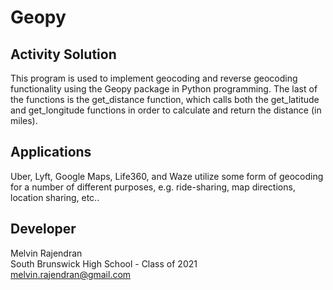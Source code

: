 # Geopy
## Activity Solution
This program is used to implement geocoding and reverse geocoding functionality using the Geopy package in Python programming.  The last of the functions is the get_distance function, which calls both the get_latitude and get_longitude functions in order to calculate and return the distance (in miles).

## Applications
Uber, Lyft, Google Maps, Life360, and Waze utilize some form of geocoding for a number of different purposes, e.g. ride-sharing, map directions, location sharing, etc..

## Developer
Melvin Rajendran  
South Brunswick High School - Class of 2021  
melvin.rajendran@gmail.com
